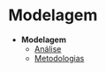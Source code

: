 # Modelagem

- **Modelagem**
  - [Análise](../Modeling/Analise.md)
  - [Metodologias](../Modeling/Metodologias.md)
